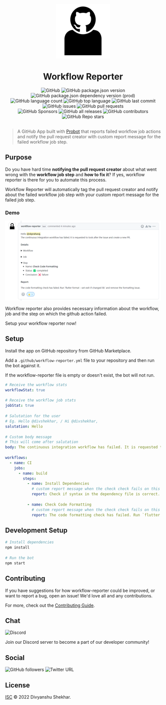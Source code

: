 <!-- Project Important -->
<div align="center">
<img src="./img/logo.png" alt="Workflow Reporter Logo">
<h1>Workflow Reporter</h1>
</div>

<div align="center">

<img alt="GitHub" src="https://img.shields.io/github/license/divshekhar/workflow-reporter">

<img alt="GitHub package.json version" src="https://img.shields.io/github/package-json/v/divshekhar/workflow-reporter">

<img alt="GitHub package.json dependency version (prod)" src="https://img.shields.io/github/package-json/dependency-version/divshekhar/workflow-reporter/probot">

</div>

<!-- Project Specification -->
<div align="center">

<img alt="GitHub language count" src="https://img.shields.io/github/languages/count/divshekhar/workflow-reporter"> 

<img alt="GitHub top language" src="https://img.shields.io/github/languages/top/divshekhar/workflow-reporter"> 


<img alt="GitHub last commit" src="https://img.shields.io/github/last-commit/divshekhar/workflow-reporter">


<img alt="GitHub issues" src="https://img.shields.io/github/issues-raw/divshekhar/workflow-reporter"> 

<img alt="GitHub pull requests" src="https://img.shields.io/github/issues-pr/divshekhar/workflow-reporter">

</div>

<!-- Repository Stats -->
<div align="center">
<img alt="GitHub Sponsors" src="https://img.shields.io/github/sponsors/divshekhar"> 

<img alt="GitHub all releases" src="https://img.shields.io/github/downloads/divshekhar/workflow-reporter/total"> 

<img alt="GitHub contributors" src="https://img.shields.io/github/contributors/divshekhar/workflow-reporter">

<img alt="GitHub Repo stars" src="https://img.shields.io/github/stars/divshekhar/workflow-reporter?style=social">
</div>

</br>

> A GitHub App built with [Probot](https://github.com/probot/probot) that reports failed workflow job actions and notify the pull request creator with custom report message for the failed workflow job step.

## Purpose

Do you have hard time **notifying the pull request creator** about what went wrong with the **workflow job step** and **how to fix it**? If yes, workflow reporter is there for you to automate this process.

Workflow Reporter will automatically tag the pull request creator and notify about the failed workflow job step with your custom report message for the failed job step.

### Demo

<div align="center"> 

<img src="./img/workflow-reporter-comment.png" alt="Workflow Reporter Github app">

</div>

Workflow reporter also provides necessary information about the workflow, job and the step on which the github action failed.

Setup your workflow reporter now!

## Setup

Install the app on GitHub repository from GitHub Marketplace.

Add a `.github/workflow-reporter.yml` file to your repository and then run the bot against it.

If the workflow-reporter file is empty or doesn't exist, the bot will not run.

```yml
# Receive the workflow stats
workflowStat: true

# Receive the workflow job stats
jobStat: true

# Salutation for the user
# Eg. Hello @divshekhar, / Hi @divshekhar,
salutation: Hello

# Custom body message
# This will come after salutation
body: The continuous integration workflow has failed. It is requested to look after the issue and create a new PR.

workflows:
  - name: CI
    jobs:
      - name: build
        steps:
          - name: Install Dependencies
            # custom report message when the check check fails on this step
            report: Check if syntax in the dependency file is correct.

          - name: Check Code Formatting
            # custom report message when the check check fails on this step
            report: The code formatting check has failed. Run `flutter format --set-exit-if-changed lib` and remove the formatting issue.
```

## Development Setup

```sh
# Install dependencies
npm install

# Run the bot
npm start
```

## Contributing

If you have suggestions for how workflow-reporter could be improved, or want to report a bug, open an issue! We'd love all and any contributions.

For more, check out the [Contributing Guide](CONTRIBUTING.md).

## Chat

<img alt="Discord" src="https://img.shields.io/discord/781027163377238037">

Join our Discord server to become a part of our developer community!

## Social

<img alt="GitHub followers" src="https://img.shields.io/github/followers/divshekhar?style=social">

<img alt="Twitter URL" src="https://img.shields.io/twitter/url?style=social&url=https%3A%2F%2Ftwitter.com%2Fdshekhar17">

## License

[ISC](LICENSE) © 2022 Divyanshu Shekhar.
